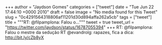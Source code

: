 
+++
author = "Jaydson Gomes"
categories = ["tweet"]
date = "Tue Jun 22 17:44:10 +0000 2010"
draft = false
image = "No media found for this Tweet"
slug = "0c4291564318806af11201d30d894affa262a5cb"
tags = ["tweet"]
title = """RT: @filpamplona: Falou o..."""
tweet = true
tweet_url = "https://twitter.com/jaydson/status/16787055394"
+++
RT: @filpamplona: Falou o mestre da sedução RT @evandrolg: rapazes, fica a dica: http://bit.ly/cZb8yX
